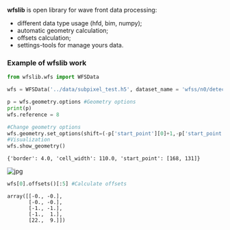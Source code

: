 **wfslib** is open library for wave front data processing: 

* different data type usage (hfd, bim, numpy);
* automatic geometry calculation;
* offsets calculation;
* settings-tools for manage yours data.

### Example of wfslib work


```python
from wfslib.wfs import WFSData

wfs = WFSData('../data/subpixel_test.h5', dataset_name = 'wfss/n0/detector') #Load data

p = wfs.geometry.options #Geometry options
print(p)
wfs.reference = 8

#Change geometry options
wfs.geometry.set_options(shift=(-p['start_point'][0]+1,-p['start_point'][1]+1), border = 0, cell_width = p['cell_width']-1)
#Visualization
wfs.show_geometry()
```



    {'border': 4.0, 'cell_width': 110.0, 'start_point': [168, 131]}
    


![jpg](https://sun4-12.userapi.com/G3ulaQxVXOs1Wubv6BmAOLaFN2l-v0IVHuaAaw/Xu-2xvIdMVY.jpg)



```python
wfs[0].offsets()[:5] #Calculate offsets
```





    array([[-0., -0.],
           [-0., -0.],
           [-1., -1.],
           [-1.,  1.],
           [22.,  9.]])




